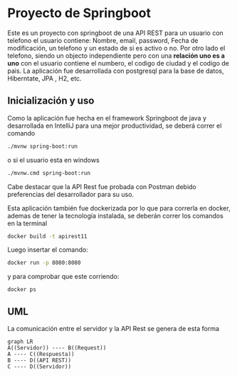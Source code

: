 # Proyecto de Springboot

Este es un proyecto con springboot de una API REST para un usuario con telefono
el usuario contiene:
Nombre, email, password, Fecha de modificación, un telefono y un estado de si es activo o no.
Por otro lado el telefono, siendo un objecto independiente pero con una **relación uno es a uno** con el usuario contiene el numbero, el codigo de ciudad y el codigo de pais.
La aplicación fue desarrollada con postgresql para la base de datos, Hiberntate,  JPA , H2, etc.
## Inicialización y uso
Como la aplicación fue hecha en el framework Springboot de java y desarrollada en IntelliJ para una mejor productividad, se deberá correr el comando
```bash
./mvnw spring-boot:run
```
o si el usuario esta en windows
```bash
./mvnw.cmd spring-boot:run
```
Cabe destacar que la API Rest fue probada con Postman debido preferencias del desarrollador para su uso.

Esta aplicación también fue dockerizada por lo que para correrla en docker, ademas de tener la tecnología instalada, se deberán correr los comandos en la terminal

```bash
docker build -t apirest11
```
Luego insertar el comando:
```bash
docker run -p 8080:8080
```

y para comprobar que este corriendo:
```
docker ps
```
## UML

La comunicación entre el servidor y la API Rest se genera de esta forma

```mermaid
graph LR
A((Servidor)) ---- B((Request))
A ---- C((Respuesta))
B ---- D((API REST))
C ---- D((Servidor))
```
